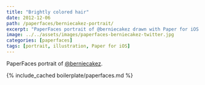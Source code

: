 ```yaml
---
title: "Brightly colored hair"
date: 2012-12-06
path: /paperfaces/berniecakez-portrait/
excerpt: "PaperFaces portrait of @berniecakez drawn with Paper for iOS on an iPad."
image: ../../assets/images/paperfaces-berniecakez-twitter.jpg
categories: [paperfaces]
tags: [portrait, illustration, Paper for iOS]
---
```


PaperFaces portrait of [@berniecakez](https://twitter.com/berniecakez).

{% include_cached boilerplate/paperfaces.md %}
